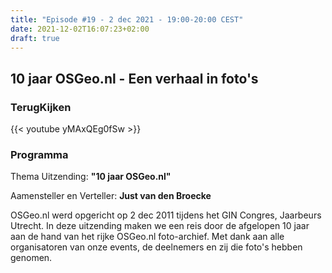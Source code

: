 ```yaml
---
title: "Episode #19 - 2 dec 2021 - 19:00-20:00 CEST"
date: 2021-12-02T16:07:23+02:00
draft: true
---
```


## 10 jaar OSGeo.nl - Een verhaal in foto's

### TerugKijken

{{< youtube yMAxQEg0fSw >}}

### Programma

Thema Uitzending: __"10 jaar OSGeo.nl"__ 

Aamensteller en Verteller: __Just van den Broecke__

OSGeo.nl werd opgericht op 2 dec 2011 tijdens het GIN Congres, Jaarbeurs Utrecht.
In deze uitzending maken we een reis door de afgelopen 10 jaar aan de hand van het rijke OSGeo.nl foto-archief.
Met dank aan alle organisatoren van onze events, de deelnemers en zij die foto's hebben genomen.
